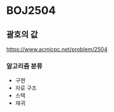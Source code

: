 # BOJ2504

## 괄호의 값

<a href="https://www.acmicpc.net/problem/2504">https://www.acmicpc.net/problem/2504</a>

### 알고리즘 분류

- 구현
- 자료 구조
- 스택
- 재귀
